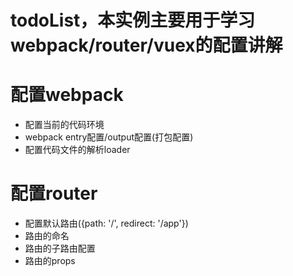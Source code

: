 # todoList，本实例主要用于学习 webpack/router/vuex的配置讲解
# 配置webpack
+ 配置当前的代码环境
+ webpack entry配置/output配置(打包配置)
+ 配置代码文件的解析loader

# 配置router
+ 配置默认路由({path: '/', redirect: '/app'})
+ 路由的命名
+ 路由的子路由配置
+ 路由的props
